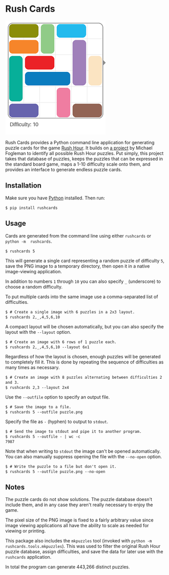 # Rush Cards

![Sample Rush Cards puzzle](https://raw.githubusercontent.com/marfire/rushcards/main/docs/images/sample.png)

Rush Cards provides a Python command line application for generating puzzle cards 
for the game [Rush Hour](https://en.wikipedia.org/wiki/Rush_Hour_(puzzle)). It 
    builds on [a project](https://www.michaelfogleman.com/rush/) by Michael Fogleman to 
identify all possible Rush Hour puzzles. Put simply, this project takes that 
database of puzzles, keeps the puzzles that can be expressed in the standard board 
game, maps a 1-10 difficulty scale onto them, and provides an interface to generate 
endless puzzle cards.

## Installation

Make sure you have [Python](https://www.python.org/downloads/) installed. Then run:

    $ pip install rushcards

## Usage

Cards are generated from the command line using either `rushcards` or `python -m 
rushcards`.

    $ rushcards 5

This will generate a single card representing a random puzzle of difficulty `5`, save 
the PNG image to a temporary directory, then open it in a native image-viewing 
application.

In addition to numbers `1` through `10` you can also specify `_` (underscore) to 
choose a random difficulty.

To put multiple cards into the same image use a comma-separated list of difficulties.

    $ # Create a single image with 6 puzzles in a 2x3 layout.
    $ rushcards 2,_,4,5,6,10

A compact layout will be chosen automatically, but you can also specify the layout 
with the `--layout` option.

    $ # Create an image with 6 rows of 1 puzzle each.
    $ rushcards 2,_,4,5,6,10 --layout 6x1

Regardless of how the layout is chosen, enough puzzles will be generated to 
completely fill it. This is done by repeating the sequence of difficulties as many 
times as necessary.

    $ # Create an image with 8 puzzles alternating between difficulties 2 and 3.
    $ rushcards 2,3 --layout 2x4

Use the `--outfile` option to specify an output file.

    $ # Save the image to a file.
    $ rushcards 5 --outfile puzzle.png

Specify the file as `-` (hyphen) to output to `stdout`.

    $ # Send the image to stdout and pipe it to another program.
    $ rushcards 5 --outfile - | wc -c
    7987

Note that when writing to `stdout` the image can't be opened automatically. You can 
also manually suppress opening the file with the `--no-open` option.

    $ # Write the puzzle to a file but don't open it.
    $ rushcards 5 --outfile puzzle.png --no-open

## Notes

The puzzle cards do not show solutions. The puzzle database doesn't include them, 
and in any case they aren't really necessary to enjoy the game.

The pixel size of the PNG image is fixed to a fairly arbitrary value since image 
viewing applications all have the ability to scale as needed for viewing or printing.

This package also includes the `mkpuzzles` tool (invoked with 
`python -m rushcards.tools.mkpuzzles`). This was used to filter the original Rush Hour 
puzzle database, assign difficulties, and save the data for later use with the 
`rushcards` application.

In total the program can generate 443,266 distinct puzzles.
